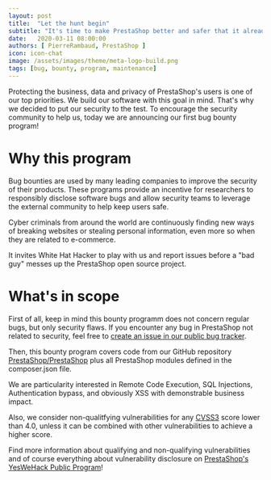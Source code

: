 ```yaml
---
layout: post
title:  "Let the hunt begin"
subtitle: "It's time to make PrestaShop better and safer that it already is!"
date:   2020-03-11 08:00:00
authors: [ PierreRambaud, PrestaShop ]
icon: icon-chat
image: /assets/images/theme/meta-logo-build.png
tags: [bug, bounty, program, maintenance]
---
```


Protecting the business, data and privacy of PrestaShop's users is one of our top priorities. We build our software with this goal in mind.
That's why we decided to put our security to the test. To encourage the security community to help us, today we are announcing our first bug bounty program!

# Why this program

Bug bounties are used by many leading companies to improve the security of their products.
These programs provide an incentive for researchers to responsibly disclose software bugs and allow security teams to
leverage the external community to help keep users safe.

Cyber criminals from around the world are continuously finding new ways of breaking websites or stealing
personal information, even more so when they are related to e-commerce.

It invites White Hat Hacker to play with us and report issues before a "bad guy" messes up the PrestaShop open source project.

# What's in scope

First of all, keep in mind this bounty programm does not concern regular bugs, but only security flaws.
If you encounter any bug in PrestaShop not related to security, feel free to [create an issue in our public bug tracker](https://github.com/PrestaShop/PrestaShop/issues/new/choose).

Then, this bounty program covers code from our GitHub repository [PrestaShop/PrestaShop](https://github.com/PrestaShop/PrestaShop) plus all PrestaShop modules defined in the composer.json file.

We are particularity interested in Remote Code Execution, SQL Injections, Authentication bypass, and obviously XSS with demonstrable business impact.

Also, we consider non-qualitfying vulnerabilities for any [CVSS3](https://www.first.org/cvss/calculator/3.0) score lower than 4.0, unless it can be combined with other vulnerabilities to achieve a higher score.

Find more information about qualifying and non-qualifying vulnerabilities and of course everything about vulnerability disclosure on [PrestaShop's YesWeHack Public Program](https://yeswehack.com/programs/prestashop)!
